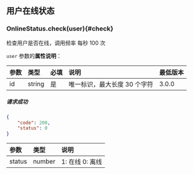 ## 用户在线状态

### OnlineStatus.check(user){#check}

检查用户是否在线，调用频率 每秒 100 次

`user` 参数的**属性说明**：

| 参数   	 |	类型		| 必填	| 说明 							|最低版本		|
| :----------|:--------	|:-----	|:------------------------------|:-------- 
|	id		 |	string	|	是 	| 唯一标识，最大长度 30 个字符	| 3.0.0|

##### 请求成功

```json
{
    "code": 200,
    "status": 0
}
```

| 参数   	 |	类型		| 说明	
| :----------|:--------	|:-----	
|	status	 |	number	| 1: 在线  0: 离线
